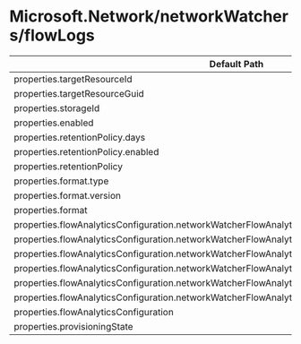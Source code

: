 # Microsoft.Network/networkWatchers/flowLogs

| Default Path | Alias |
|---|---|
| properties.targetResourceId | Microsoft.Network/networkWatchers/flowLogs/targetResourceId |
| properties.targetResourceGuid | Microsoft.Network/networkWatchers/flowLogs/targetResourceGuid |
| properties.storageId | Microsoft.Network/networkWatchers/flowLogs/storageId |
| properties.enabled | Microsoft.Network/networkWatchers/flowLogs/enabled |
| properties.retentionPolicy.days | Microsoft.Network/networkWatchers/flowLogs/retentionPolicy.days |
| properties.retentionPolicy.enabled | Microsoft.Network/networkWatchers/flowLogs/retentionPolicy.enabled |
| properties.retentionPolicy | Microsoft.Network/networkWatchers/flowLogs/retentionPolicy |
| properties.format.type | Microsoft.Network/networkWatchers/flowLogs/format.type |
| properties.format.version | Microsoft.Network/networkWatchers/flowLogs/format.version |
| properties.format | Microsoft.Network/networkWatchers/flowLogs/format |
| properties.flowAnalyticsConfiguration.networkWatcherFlowAnalyticsConfiguration.enabled | Microsoft.Network/networkWatchers/flowLogs/flowAnalyticsConfiguration.networkWatcherFlowAnalyticsConfiguration.enabled |
| properties.flowAnalyticsConfiguration.networkWatcherFlowAnalyticsConfiguration.workspaceId | Microsoft.Network/networkWatchers/flowLogs/flowAnalyticsConfiguration.networkWatcherFlowAnalyticsConfiguration.workspaceId |
| properties.flowAnalyticsConfiguration.networkWatcherFlowAnalyticsConfiguration.workspaceRegion | Microsoft.Network/networkWatchers/flowLogs/flowAnalyticsConfiguration.networkWatcherFlowAnalyticsConfiguration.workspaceRegion |
| properties.flowAnalyticsConfiguration.networkWatcherFlowAnalyticsConfiguration.workspaceResourceId | Microsoft.Network/networkWatchers/flowLogs/flowAnalyticsConfiguration.networkWatcherFlowAnalyticsConfiguration.workspaceResourceId |
| properties.flowAnalyticsConfiguration.networkWatcherFlowAnalyticsConfiguration.trafficAnalyticsInterval | Microsoft.Network/networkWatchers/flowLogs/flowAnalyticsConfiguration.networkWatcherFlowAnalyticsConfiguration.trafficAnalyticsInterval |
| properties.flowAnalyticsConfiguration.networkWatcherFlowAnalyticsConfiguration | Microsoft.Network/networkWatchers/flowLogs/flowAnalyticsConfiguration.networkWatcherFlowAnalyticsConfiguration |
| properties.flowAnalyticsConfiguration | Microsoft.Network/networkWatchers/flowLogs/flowAnalyticsConfiguration |
| properties.provisioningState | Microsoft.Network/networkWatchers/flowLogs/provisioningState |


